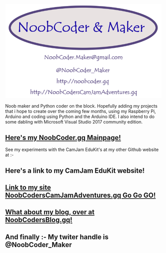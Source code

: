 ![My Logo](/images/NoobCoder_logo_latest_80x60mm_B.png)

Noob maker and Python coder on the block. Hopefully adding my projects that i hope to create over the coming few months, using my Raspberry Pi, Arduino and coding using Python and the Arduino IDE. I also intend to do some dabling with Microsoft Visual Studio 2017 community edition.

## [Here's my NoobCoder.gq Mainpage!](http://noobcoder.gq)

See my experiments with the CamJam EduKit's at my other Github website at :- 
## Here's a link to my CamJam EduKit website!
## [Link to my site NoobCodersCamJamAdventures.gq Go Go GO!](http://noobcoderscamjamadventures.gq)

## [What about my blog, over at NoobCodersBlog.gq!](http://noobcodersblog.gq)
## And finally :- My twiter handle is @NoobCoder_Maker
